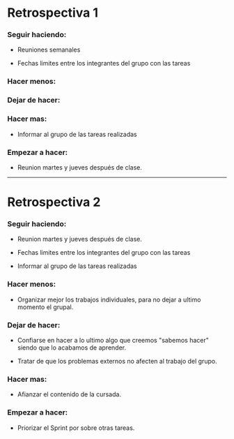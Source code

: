 <h1>Retrospectiva 1</h1>

<h3>Seguir haciendo:</h3>

- Reuniones semanales

- Fechas limites entre los integrantes del grupo con las tareas


<h3>Hacer menos:</h3>


<h3>Dejar de hacer:</h3> 


<h3>Hacer mas:</h3>

- Informar al grupo de las tareas realizadas


<h3>Empezar a hacer:</h3>

- Reunion martes y jueves después de clase.


_____________________________________________________________________________________________________________________________________________________________________



<h1>Retrospectiva 2</h1>

<h3>Seguir haciendo:</h3>

- Reunion martes y jueves después de clase.

- Fechas limites entre los integrantes del grupo con las tareas

- Informar al grupo de las tareas realizadas


<h3>Hacer menos:</h3>
 
 - Organizar mejor los trabajos individuales, para no dejar a ultimo momento el grupal.
 

<h3>Dejar de hacer:</h3> 

- Confiarse en hacer a lo ultimo algo que creemos "sabemos hacer" siendo que lo acabamos de aprender.

- Tratar de que los problemas externos no afecten al trabajo del grupo.


<h3>Hacer mas:</h3>

- Afianzar el contenido de la cursada.


<h3>Empezar a hacer:</h3>

- Priorizar el Sprint por sobre otras tareas.
